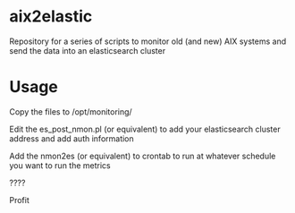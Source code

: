 # aix2elastic
Repository for a series of scripts to monitor old (and new) AIX systems and send the data into an elasticsearch cluster

# Usage
Copy the files to /opt/monitoring/

Edit the es_post_nmon.pl (or equivalent) to add your elasticsearch cluster address and add auth information

Add the nmon2es (or equivalent) to crontab to run at whatever schedule you want to run the metrics

????

Profit
